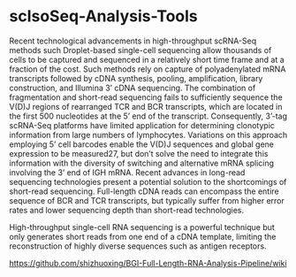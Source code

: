 # scIsoSeq-Analysis-Tools

Recent technological advancements in high-throughput scRNA-Seq methods such Droplet-based single-cell sequencing allow thousands of cells to be captured and sequenced in a relatively short time frame and at a fraction of the cost. Such methods rely on capture of polyadenylated mRNA transcripts followed by cDNA synthesis, pooling, amplification, library construction, and Illumina 3’ cDNA sequencing. The combination of fragmentation and short-read sequencing fails to sufficiently sequence the V(D)J regions of rearranged TCR and BCR transcripts, which are located in the first 500 nucleotides at the 5’ end of the transcript. Consequently, 3’-tag scRNA-Seq platforms have limited application for determining clonotypic information from large numbers of lymphocytes. Variations on this approach employing 5’ cell barcodes enable the V(D)J sequences and global gene expression to be measured27, but don’t solve the need to integrate this information with the diversity of switching and alternative mRNA splicing involving the 3’ end of IGH mRNA. Recent advances in long-read sequencing technologies present a potential solution to the shortcomings of short-read sequencing. Full-length cDNA reads can encompass the entire sequence of BCR and TCR transcripts, but typically suffer from higher error rates and lower sequencing depth than short-read technologies.

High-throughput single-cell RNA sequencing is a powerful technique but only generates short reads from one end of a cDNA template, limiting the reconstruction of highly diverse sequences such as antigen receptors. 

https://github.com/shizhuoxing/BGI-Full-Length-RNA-Analysis-Pipeline/wiki
